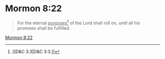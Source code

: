 # Mormon 8:22

> For the eternal <u>purposes</u>[^a] of the Lord shall roll on, until all his promises shall be fulfilled.

[Mormon 8:22](https://www.churchofjesuschrist.org/study/scriptures/bofm/morm/8?lang=eng&id=p22#p22)


[^a]: [[D&C 3.3|D&C 3:3.]]
